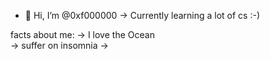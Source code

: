 - 👋 Hi, I’m @0xf000000
-> Currently learning a lot of cs :-) 

facts about me: 
-> I love the Ocean  
-> suffer on insomnia
-> 

<!---
0xf000000/0xf000000 is a ✨ special ✨ repository because its `README.md` (this file) appears on your GitHub profile.
You can click the Preview link to take a look at your changes.
--->
